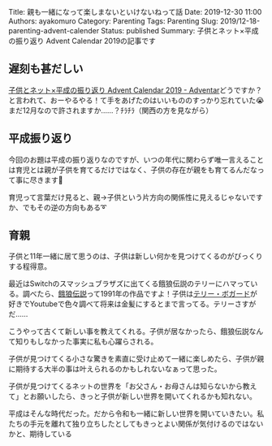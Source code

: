 Title: 親も一緒になって楽しまないといけないねって話
Date: 2019-12-30 11:00
Authors: ayakomuro
Category: Parenting
Tags:  Parenting
Slug: 2019/12-18-parenting-advent-calender
Status: published
Summary: 子供とネット×平成の振り返り Advent Calendar 2019の記事です

## 遅刻も甚だしい

[子供とネット×平成の振り返り Advent Calendar 2019 - Adventar](https://adventar.org/calendars/4692)どうですか？と言われて、おーやるやる！て手をあげたのはいいもののすっかり忘れていた😭 まだ12月なので許されますか……？ﾁﾗﾁﾗ（関西の方を見ながら）

## 平成振り返り

今回のお題は平成の振り返りなのですが、いつの年代に関わらず唯一言えることは育児とは親が子供を育てるだけではなく、子供の存在が親をも育てるんだなって事に尽きます🍻

育児って言葉だけ見ると、親→子供という片方向の関係性に見えるじゃないですか、でもその逆の方向もある➰️

## 育親

子供と11年一緒に居て思うのは、子供は新しい何かを見つけてくるのがびっくりする程得意。

最近はSwitchのスマッシュブラザズに出てくる餓狼伝説のテリーにハマっている。調べたら、[餓狼伝説](https://ja.wikipedia.org/wiki/%E9%A4%93%E7%8B%BC%E4%BC%9D%E8%AA%AC#%E9%A4%93%E7%8B%BC%E4%BC%9D%E8%AA%AC%EF%BC%88%E5%88%9D%E4%BB%A3%EF%BC%89)って1991年の作品ですよ！子供は[テリー・ボガード](https://ja.wikipedia.org/wiki/%E3%83%86%E3%83%AA%E3%83%BC%E3%83%BB%E3%83%9C%E3%82%AC%E3%83%BC%E3%83%89)が好きでYoutubeで色々調べて将来は金髪にするとまで言ってる。テリーさすがだ……

こうやって古くて新しい事を教えてくれる。子供が居なかったら、餓狼伝説なんて知りもしなかった事実に私も心躍らされる。

子供が見つけてくる小さな驚きを素直に受け止めて一緒に楽しめたら、子供が親に期待する大半の事は叶えられるのかもしれないなぁって思った。

子供が見つけてくるネットの世界を「お父さん・お母さんは知らないから教えて」とお願いしたら、きっと子供が新しい世界を開いてくれるかも知れない。

平成はそんな時代だった。だから令和も一緒に新しい世界を開いていきたい。私たちの手元を離れて独り立ちしたとしてもきっとよい関係が気付けるのではないかと、期待している
